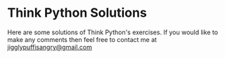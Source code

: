# Think Python Solutions

Here are some solutions of Think Python's exercises. If you would like to make any comments then feel free to contact me at jigglypuffisangry@gmail.com
